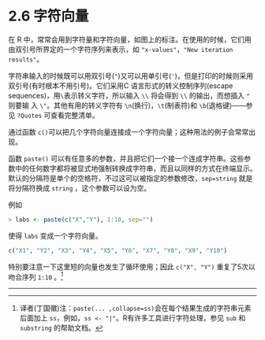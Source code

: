 # 2.6 字符向量

在 R 中，常常会用到字符量和字符向量，如图上的标注。在使用的时候，它们用由双引号所界定的一个字符序列来表示，如 `"x-values"`，`"New iteration results"`。

字符串输入的时候既可以用双引号(`"`)又可以用单引号(`'`)，但是打印的时候则采用双引号(有时根本不用引号)。它们采用C 语言形式的转义控制序列(escape sequences)，用`\`表示转义字符，所以输入 `\\` 将会得到 `\\` 的输出，而想插入 `"` 则要输 入 `\"`。其他有用的转义字符有 `\n`(换行)，`\t`(制表符)和 `\b`(退格键)——参见 `?Quotes` 可查看完整清单。

通过函数 `c()`可以把几个字符向量连接成一个字符向量；这种用法的例子会常常出现。

函数 `paste()` 可以有任意多的参数，并且把它们一个接一个连成字符串。这些参数中的任何数字都将被显式地强制转换成字符串，而且以同样的方式在终端显示。默认的分隔符是单个的空格符，不过这可以被指定的参数修改，`sep=string` 就是将分隔符换成 `string` ，这个参数可以设为空。

例如

```R
> labs <- paste(c("X","Y"), 1:10, sep="")
```

使得 `labs` 变成一个字符向量。

```R
c("X1", "Y2", "X3", "Y4", "X5", "Y6", "X7", "Y8", "X9", "Y10")
```

特别要注意一下这里短的向量也发生了循环使用；因此 `c("X", "Y")` 重复了5次以吻合序列 `1:10` 。[^1]





------

[^1]: 译者(丁国徽)注：`paste(... ,collapse=ss)`会在每个结果生成的字符串元素后面加上 `ss`，例如，`ss <- "|"`。R有许多工具进行字符处理，参见 `sub` 和 `substring` 的帮助文档。